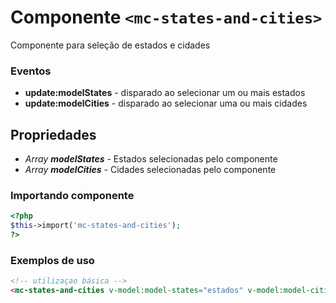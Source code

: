 # Componente `<mc-states-and-cities>`
Componente para seleção de estados e cidades

### Eventos
- **update:modelStates** - disparado ao selecionar um ou mais estados
- **update:modelCities** - disparado ao selecionar uma ou mais cidades
  
## Propriedades
- *Array **modelStates*** - Estados selecionadas pelo componente
- *Array **modelCities*** - Cidades selecionadas pelo componente


### Importando componente
```PHP
<?php 
$this->import('mc-states-and-cities');
?>
```
### Exemplos de uso
```HTML
<!-- utilizaçao básica -->
<mc-states-and-cities v-model:model-states="estados" v-model:model-cities="cidades"></mc-states-and-cities>

```